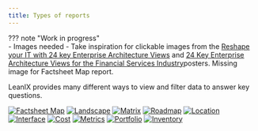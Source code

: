 ```yaml
---
title: Types of reports
---
```


??? note "Work in progress"  
    - Images needed
    - Take inspiration for clickable images from the [Reshape your IT with 24 key Enterprise Architecture Views](https://www.leanix.net/en/download/reshape-your-it-with-24-key-enterprise-architecture-viewpoints) and [24 Key Enterprise Architecture Views for the Financial Services Industry](https://www.leanix.net/en/download/24-enterprise-architecture-views-financial-services)posters. Missing image for Factsheet Map report.

LeanIX provides many different ways to view and filter data to answer key questions. 

<!--
<a href="metrics/index.md" title="Portfolio report"><img src="https://www.leanix.net/hubfs/2019%20LX%20Website/General/Illu/bubblechart-8-Col-XL.svg" alt="Portfolio report" width="320"></a>
<a href="landscape/index.md" title="Landscape report"><img src="https://www.leanix.net/hubfs/landscape-functionalfit-8-Col-XL.svg" alt="Landscape report" width="320"></a>
<a href="interface/index.md" title="Interface Circle map report"><img src="https://www.leanix.net/hubfs/2019%20LX%20Website/General/Illu/ia-interface-circle-8-Col-XL.svg" alt="Landscape report" width="320"></a>
<a href="location/index.md" title="Location report"><img src="https://www.leanix.net/hubfs/2019%20LX%20Website/General/Illu/ia-countrymap-8-Col-XL.svg" alt="Location report"  width="320"></a>
<a href="interface/index.md" title="Data Flow diagram"><img src="https://www.leanix.net/hubfs/2019-LX-Website/Product/UC%20-%20IntArch/ia-information-flow-8-Col-XL.svg" alt="Landscape report" width="320"></a>
<a href="interface/index.md" title="Inventory report"><img src="https://www.leanix.net/hubfs/2019-LX-Website/Product/UC%20-%20IntArch/ia-customer-data-8-Col-XL.svg" alt="Landscape report" width="320"></a>
-->


[![Factsheet Map](https://dummyimage.com/320x240/eee/aaa)][factsheet-map]
[![Landscape](https://dummyimage.com/320x240/eee/aaa)][landscape]
[![Matrix](https://dummyimage.com/320x240/eee/aaa)][matrix]
[![Roadmap](https://dummyimage.com/320x240/eee/aaa)][roadmap]
[![Location](https://dummyimage.com/320x240/eee/aaa)][location]
[![Interface](https://dummyimage.com/320x240/eee/aaa)][interface]
[![Cost](https://dummyimage.com/320x240/eee/aaa)][cost]
[![Metrics](https://dummyimage.com/320x240/eee/aaa)][metrics]
[![Portfolio](https://dummyimage.com/320x240/eee/aaa)][portfolio]
[![Inventory](https://dummyimage.com/320x240/eee/aaa)][inventory]


[factsheet-map]: factsheet-map/index.md "Factsheet Map reports"
[landscape]: landscape/index.md "Landscape reports"
[matrix]: matrix/index.md "Matrix reports"
[roadmap]: roadmap/index.md "Roadmap reports"
[location]: location/index.md "Location reports"
[interface]: interface/index.md "Interface reports"
[cost]: cost/index.md "Cost reports"
[metrics]: metrics/lifecycle-and-age-report.md "Metrics reports"
[portfolio]: metrics/index.md "Portfolio reports"
[inventory]: inventory/index.md "Inventory report"
